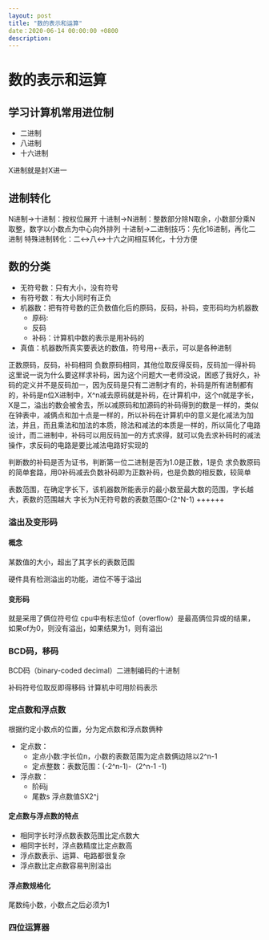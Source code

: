 ```yaml
---
layout: post
title: "数的表示和运算"
date：2020-06-14 00:00:00 +0800
description: 
---
```


# 数的表示和运算

## 学习计算机常用进位制

* 二进制
* 八进制
* 十六进制

X进制就是封X进一

## 进制转化

N进制->十进制：按权位展开
十进制->N进制：整数部分除N取余，小数部分乘N取整，数字以小数点为中心向外排列
十进制->二进制技巧：先化16进制，再化二进制
特殊进制转化：二<->八<->十六之间相互转化，十分方便

## 数的分类

* 无符号数：只有大小，没有符号
* 有符号数：有大小同时有正负
* 机器数：把有符号数的正负数值化后的原码，反码，补码，变形码均为机器数
	+ 原码:
	+ 反码
	+ 补码：计算机中数的表示是用补码的
* 真值：机器数所真实要表达的数值，符号用+-表示，可以是各种进制

正数原码，反码，补码相同
负数原码相同，其他位取反得反码，反码加一得补码
这里说一说为什么要这样求补码，因为这个问题大一老师没说，困惑了我好久，补码的定义并不是反码加一，因为反码是只有二进制才有的，补码是所有进制都有的，补码是n位X进制中，X^n减去原码就是补码，在计算机中，这个n就是字长，X是二，溢出的数会被舍去，所以减原码和加源码的补码得到的数是一样的，类似在钟表中，减俩点和加十点是一样的，所以补码在计算机中的意义是化减法为加法，并且，而且乘法和加法的本质，除法和减法的本质是一样的，所以简化了电路设计，而二进制中，补码可以用反码加一的方式求得，就可以免去求补码时的减法操作，求反码的电路是要比减法电路好实现的

判断数的补码是否为证书，判断第一位二进制是否为1.0是正数，1是负
求负数原码的简单套路，用0补码减去负数补码即为正数补码，也是负数的相反数，较简单

表数范围，在确定字长下，该机器数所能表示的最小数至最大数的范围，字长越大，表数的范围越大
字长为N无符号数的表数范围0-(2^N-1)
++++++

### 溢出及变形码

#### 概念

某数值的大小，超出了其字长的表数范围

硬件具有检测溢出的功能，进位不等于溢出

#### 变形码

就是采用了俩位符号位
cpu中有标志位of（overflow）是最高俩位异或的结果，如果of为0，则没有溢出，如果结果为1，则有溢出

### BCD码，移码

BCD码（binary-coded decimal）二进制编码的十进制

补码符号位取反即得移码
计算机中可用阶码表示

### 定点数和浮点数

根据约定小数点的位置，分为定点数和浮点数俩种

* 定点数：
	+ 定点小数:字长位n，小数的表数范围为定点数俩边除以2^n-1
	+ 定点整数：表数范围：(-2^n-1)-（2^n-1 -1)
* 浮点数：
	+ 阶码j
	+ 尾数s
浮点数值SX2^j

#### 定点数与浮点数的特点

* 相同字长时浮点数表数范围比定点数大
* 相同字长时，浮点数精度比定点数高
* 浮点数表示、运算、电路都很复杂
* 浮点数比定点数容易判别溢出






#### 浮点数规格化

尾数纯小数，小数点之后必须为1

### 四位运算器